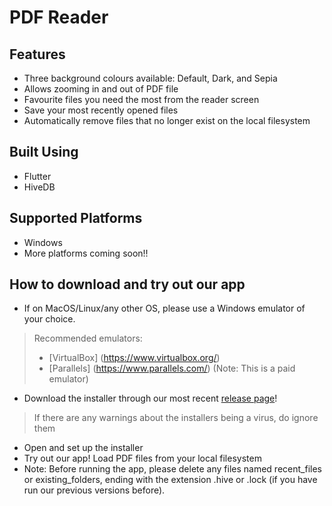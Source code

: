 # PDF Reader

## Features
- Three background colours available: Default, Dark, and Sepia
- Allows zooming in and out of PDF file
- Favourite files you need the most from the reader screen
- Save your most recently opened files
- Automatically remove files that no longer exist on the local filesystem

## Built Using
- Flutter
- HiveDB

## Supported Platforms
- Windows
- More platforms coming soon!!

## How to download and try out our app
- If on MacOS/Linux/any other OS, please use a Windows emulator of your choice.
> Recommended emulators:  
> - [VirtualBox] (https://www.virtualbox.org/)  
> - [Parallels] (https://www.parallels.com/) (Note: This is a paid emulator)  
- Download the installer through our most recent [release page](https://github.com/yuechen2001/Orbital_22-23_PDFReader/releases/tag/v1.1.0)!
> If there are any warnings about the installers being a virus, do ignore them
- Open and set up the installer
- Try out our app! Load PDF files from your local filesystem
- Note: Before running the app, please delete any files named recent_files or existing_folders, ending with the extension .hive or .lock (if you have run our previous versions before).

